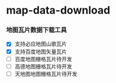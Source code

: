 # map-data-download

### 地图瓦片数据下载工具

- [x] 支持必应地图山歌瓦片
- [x] 支持百度地图矢量瓦片
- [ ] 百度地图栅格瓦片待开发
- [ ] 高德地图栅格瓦片待开发
- [ ] 天地图地图栅格瓦片待开发
